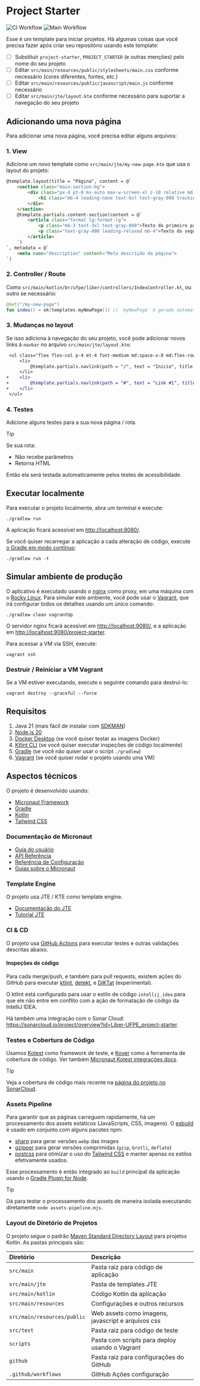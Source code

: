 <!-- markdownlint-disable MD013 -->

# Project Starter

![CI Workflow](https://github.com/Liber-UFPE/project-starter/actions/workflows/build.yml/badge.svg?branch=main)
![Main Workflow](https://github.com/Liber-UFPE/project-starter/actions/workflows/main.yml/badge.svg?branch=main)

Esse é um template para iniciar projetos. Há algumas coisas que você precisa fazer após criar seu repositório usando este template:

- [ ] Substituir `project-starter`, `PROJECT_STARTER` (e outras menções) pelo nome do seu projeto
- [ ] Editar `src/main/resources/public/stylesheets/main.css` conforme necessário (cores diferentes, fontes, etc.)
- [ ] Editar `src/main/resources/public/javascript/main.js` conforme necessário
- [ ] Editar `src/main/jte/layout.kte` conforme necessário para suportar a navegação do seu projeto

## Adicionando uma nova página

Para adicionar uma nova página, você precisa editar alguns arquivos:

### 1. View

Adicione um novo template como `src/main/jte/my-new-page.kte` que usa o layout do projeto:

```html
@template.layout(title = "Página", content = @`
    <section class="main-section-bg">
        <div class="px-4 pt-8 mx-auto max-w-screen-xl z-10 relative md:pt-16 text-center">
            <h1 class="mb-4 leading-none text-6xl text-gray-800 tracking-tight text-white md:text-8xl lg:text-8xl">Headline para a página</h1>
        </div>
    </section>
    @template.partials.content-section(content = @`
        <article class="format lg:format-lg">
            <p class="mb-3 text-3xl text-gray-800">Texto do primeiro paragrafo</p>
            <p class="text-gray-800 leading-relaxed mb-4">Texto do segundo paragrafo</p>
        </article>
    `)
`, metadata = @`
    <meta name="description" content="Meta descrição da página">
`)
```

### 2. Controller / Route

Como `src/main/kotlin/br/ufpe/liber/controllers/IndexController.kt`, ou outro se necessário:

```kotlin
@Get("/my-new-page")
fun index() = ok(templates.myNewPage()) // `myNewPage` é gerado automaticamente
```

### 3. Mudanças no layout

Se isso adiciona à navegação do seu projeto, você pode adicionar novos links à `navbar` no arquivo `src/main/jte/layout.kte`:

```diff
 <ul class="flex flex-col p-4 mt-4 font-medium md:space-x-8 md:flex-row md:mt-0">
     <li>
         @template.partials.navlink(path = "/", text = "Inicio", title = "Página inicial")
     </li>
+    <li>
+        @template.partials.navlink(path = "#", text = "Link #1", title = "Link #1")
+    </li>
 </ul>
```

### 4. Testes

Adicione alguns testes para a sua nova página / rota.

> [!TIP]
> Se sua rota:
> 
> - Não recebe parâmetros
> - Retorna HTML
> 
> Então ela será testada automaticamente pelos testes de acessibilidade.


## Executar localmente

Para executar o projeto localmente, abra um terminal e execute:

```shell
./gradlew run
```

A aplicação ficará acessível em <http://localhost:8080/>.

Se você quiser recarregar a aplicação a cada alteração de código, execute [o Gradle em modo contínuo](https://docs.micronaut.io/latest/guide/index.html#gradleReload):

```shell
./gradlew run -t
```

## Simular ambiente de produção

O aplicativo é executado usando o [nginx](https://nginx.org/) como proxy, em uma máquina com o [Rocky Linux](https://rockylinux.org/). Para simular este ambiente, você pode usar o [Vagrant][vagrant], que irá configurar todos os detalhes usando um único comando:

```shell
./gradlew clean vagrantUp
```

O servidor nginx ficará acessível em <http://localhost:9080/>, e a aplicação em <http://localhost:9080/project-starter>.

Para acessar a VM via SSH, execute:

```shell
vagrant ssh
```

### Destruir / Reiniciar a VM Vagrant

Se a VM estiver executando, execute o seguinte comando para destruí-lo:

```shell
vagrant destroy --graceful --force
```

## Requisitos

1. Java 21 (mais fácil de instalar com [SDKMAN](https://sdkman.io/))
2. [Node.js 20](https://nodejs.org/en)
3. [Docker Desktop](https://www.docker.com/products/docker-desktop/) (se você quiser testar as imagens Docker)
4. [Ktlint CLI][ktlint-cli] (se você quiser executar inspeções de código localmente)
5. [Gradle](https://gradle.org/install/#with-a-package-manager) (se você não quiser usar o script `./gradlew`)
6. [Vagrant][vagrant] (se você quiser rodar o projeto usando uma VM)


## Aspectos técnicos

O projeto é desenvolvido usando:

- [Micronaut Framework][micronaut]
- [Gradle][gradle]
- [Kotlin][kotlin]
- [Tailwind CSS][tailwind]

### Documentação de Micronaut

- [Guia do usuário](https://docs.micronaut.io/latest/guide/index.html)
- [API Referência](https://docs.micronaut.io/latest/api/index.html)
- [Referência de Configuração](https://docs.micronaut.io/latest/guide/configurationreference.html)
- [Guias sobre o Micronaut](https://guides.micronaut.io/index.html)

### Template Engine

O projeto usa JTE / KTE como template engine.

- [Documentação do JTE](https://jte.gg)
- [Tutorial JTE](https://javalin.io/tutorials/jte)

### CI & CD

O projeto usa [GitHub Actions](https://docs.github.com/en/actions) para executar testes e outras validações descritas abaixo.

#### Inspeções de código

Para cada merge/push, e também para pull requests, existem ações do GitHub para executar [ktlint][ktlint], [detekt](https://github.com/detekt), e [DiKTat](https://diktat.saveourtool.com/) (experimental).

O ktlint está configurado para usar o estilo de código `intellij_idea` para que ele não entre em conflito com a ação de formatação de código da IntelliJ IDEA.

Há também uma integração com o Sonar Cloud: <https://sonarcloud.io/project/overview?id=Liber-UFPE_project-starter>.

### Testes e Cobertura de Código

Usamos [Kotest](https://kotest.io/) como framework de teste, e [Kover](https://github.com/Kotlin/kotlinx-kover) como a ferramenta de cobertura de código. Ver também [Micronaut Kotest integrações docs](https://micronaut-projects.github.io/micronaut-test/latest/guide/index.html#kotest5).

> [!TIP]
> Veja a cobertura de código mais recente na [página do projeto no SonarCloud](https://sonarcloud.io/component_measures?metric=coverage&view=list&id=Liber-UFPE_project-starter).

### Assets Pipeline

Para garantir que as páginas carreguem rapidamente, há um processamento dos assets estáticos (JavaScripts, CSS, imagens).
O [esbuild](https://esbuild.github.io/) é usado em conjunto com alguns pacotes npm:

- [sharp](https://github.com/lovell/sharp) para gerar versões `webp` das images
- [gzipper](https://github.com/gios/gzipper) para gerar versões comprimidas (`gzip`, `brotli`, `deflate`)
- [postcss](https://postcss.org/) para otimizar o uso do [Tailwind CSS][tailwind] e manter apenas os estilos efetivamente usados.

Esse processamento é então integrado ao `build` principal da aplicação usando o [Gradle Plugin for Node](https://github.com/node-gradle/gradle-node-plugin).

> [!TIP]
> Dá para testar o processamento dos assets de maneira isolada executando diretamente `node assets-pipeline.mjs`.

### Layout de Diretório de Projetos

O projeto segue o padrão [Maven Standard Directory Layout](https://maven.apache.org/guides/introduction/introduction-to-the-standard-directory-layout.html) para projetos Kotlin. As pastas principais são:

| Diretório                   | Descrição                                          |
|:----------------------------|:---------------------------------------------------|
| `src/main`                  | Pasta raiz para código de aplicação                |
| `src/main/jte`              | Pasta de templates JTE                             |
| `src/main/kotlin`           | Código Kotlin da aplicação                         |
| `src/main/resources`        | Configurações e outros recursos                    |
| `src/main/resources/public` | Web assets como imagens, javascript e arquivos css |
| `src/test`                  | Pasta raiz para código de teste                    |
| `scripts`                   | Pasta com scripts para deploy usando o Vagrant     |
| `github`                    | Pasta raiz para configurações do GitHub            |
| `.github/workflows`         | GitHub Ações configuração                          |

[gradle]: https://gradle.org/
[kotlin]: https://kotlinlang.org/
[micronaut]: https://micronaut.io/
[tailwind]: https://tailwindcss.com/
[vagrant]: https://www.vagrantup.com/
[ktlint]: https://github.com/pinterest/ktlint
[ktlint-cli]: https://pinterest.github.io/ktlint/latest/install/cli/